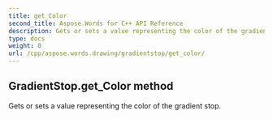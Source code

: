 ```yaml
---
title: get_Color
second_title: Aspose.Words for C++ API Reference
description: Gets or sets a value representing the color of the gradient stop. 
type: docs
weight: 0
url: /cpp/aspose.words.drawing/gradientstop/get_color/
---
```

## GradientStop.get_Color method


Gets or sets a value representing the color of the gradient stop.

